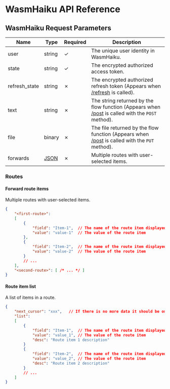 # WasmHaiku API Reference

## WasmHaiku Request Parameters

| Name | Type | Required | Description |
| ---- | ---- | -------- | ----------- |
| user | string | &check; | The unique user identity in WasmHaiku. |
| state | string | &check; | The encrypted authorized access token. |
| refresh_state | string | &cross; | The encrypted authorized refresh token (Appears when [/refresh](./AUTHORIZE.md#refresh) is called). |
| text | string | &cross; | The string returned by the flow function (Appears when [/post](./OUTBOUND.md#post) is called with the `POST` method). |
| file | binary | &cross; | The file returned by the flow function (Appears when [/post](./OUTBOUND.md#post) is called with the `PUT` method). |
| forwards | [JSON](#forward-route-items) | &cross; | Multiple routes with user-selected items. |

### Routes

#### Forward route items

Multiple routes with user-selected items.

```json
{
    "<first-route>":
    [
        {
            "field": "Item-1",  // The name of the route item displayed
            "value": "value-1"  // The value of the route item
        },
        {
            "field": "Item-2",  // The name of the route item displayed
            "value": "value-2"  // The value of the route item
        }
        // ...
    ],
    "<second-route>": [ /* ... */ ]
}
```

#### Route item list

A list of items in a route.

```json
{
    "next_cursor": "xxx",   // If there is no more data it should be omitted.
    "list": 
    [
        {
            "field": "Item-1",  // The name of the route item displayed
            "value": "value_1", // The value of the route item
            "desc": "Route item 1 description"
        }
        {
            "field": "Item-2",  // The name of the route item displayed
            "value": "value_2", // The value of the route item
            "desc": "Route item 2 description"
        }
        // ...
    ]
}
```
